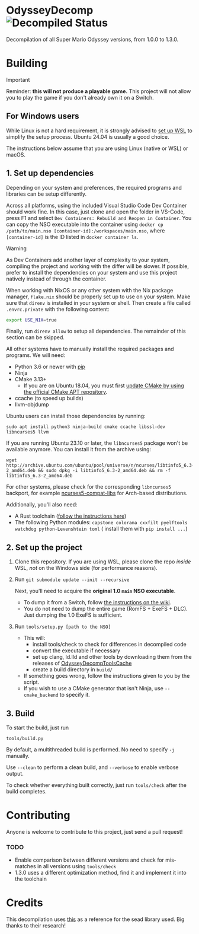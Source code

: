 # OdysseyDecomp ![Decompiled Status](https://img.shields.io/badge/dynamic/json?url=https://monsterdruide.one/OdysseyDecomp/progress.json&query=$.matching&suffix=%&label=decompiled&color=blue)

Decompilation of all Super Mario Odyssey versions, from 1.0.0 to 1.3.0.

# Building

> [!IMPORTANT]
> Reminder: **this will not produce a playable game.** This project will not allow you to play the game if you don't
> already own it on a Switch.

## For Windows users

While Linux is not a hard requirement, it is strongly advised
to [set up WSL](https://docs.microsoft.com/en-us/windows/wsl/install-win10) to simplify the setup process. Ubuntu 24.04
is usually a good choice.

The instructions below assume that you are using Linux (native or WSL) or macOS.

## 1. Set up dependencies

Depending on your system and preferences, the required programs and libraries can be setup differently.

Across all platforms, using the included Visual Studio Code Dev Container should work fine. In this case, just clone and
open the folder in VS-Code, press F1 and select `Dev Containers: Rebuild and Reopen in Container`. You can copy the NSO
executable into the container using `docker cp /path/to/main.nso [container-id]:/workspaces/main.nso`, where
`[container-id]` is the ID listed in `docker container ls`.

> [!WARNING]
> As Dev Containers add another layer of complexity to your system, compiling the project and working with the differ
> will be slower. If possible, prefer to install the dependencies on your system and use this project natively instead of
> through the container.

When working with NixOS or any other system with the Nix package manager, `flake.nix` should be properly set up to use
on your system. Make sure that `direnv` is installed in your system or shell. Then create a file called `.envrc.private`
with the following content:

```bash
export USE_NIX=true
```

Finally, run `direnv allow` to setup all dependencies. The remainder of this section can be skipped.

All other systems have to manually install the required packages and programs. We will need:

* Python 3.6 or newer with [pip](https://pip.pypa.io/en/stable/installation/)
* Ninja
* CMake 3.13+
    * If you are on Ubuntu 18.04, you must
      first [update CMake by using the official CMake APT repository](https://apt.kitware.com/).
* ccache (to speed up builds)
* llvm-objdump

Ubuntu users can install those dependencies by running:

```shell
sudo apt install python3 ninja-build cmake ccache libssl-dev libncurses5 llvm
```

If you are running Ubuntu 23.10 or later, the `libncurses5` package won't be available anymore. You can install it from
the archive using:

```shell
wget http://archive.ubuntu.com/ubuntu/pool/universe/n/ncurses/libtinfo5_6.3-2_amd64.deb && sudo dpkg -i libtinfo5_6.3-2_amd64.deb && rm -f libtinfo5_6.3-2_amd64.deb
```

For other systems, please check for the corresponding `libncurses5` backport, for
example [ncurses5-compat-libs](https://aur.archlinux.org/packages/ncurses5-compat-libs) for Arch-based distributions.

Additionally, you'll also need:

* A Rust toolchain ([follow the instructions here](https://www.rust-lang.org/tools/install))
* The following Python modules: `capstone colorama cxxfilt pyelftools watchdog python-Levenshtein toml` (
  install them with `pip install ...`)

## 2. Set up the project

1. Clone this repository. If you are using WSL, please clone the repo *inside* WSL, *not* on the Windows side (for
   performance reasons).

2. Run `git submodule update --init --recursive`

   Next, you'll need to acquire the **original 1.0 `main` NSO executable**.

    * To dump it from a Switch,
      follow [the instructions on the wiki](https://zeldamods.org/wiki/Help:Dumping_games#Dumping_binaries_.28executable_files.29).
    * You do not need to dump the entire game (RomFS + ExeFS + DLC). Just dumping the 1.0 ExeFS is sufficient.

3. Run `tools/setup.py [path to the NSO]`
    * This will:
        * install tools/check to check for differences in decompiled code
        * convert the executable if necessary
        * set up clang, ld.lld and other tools by downloading them from the releases of [OdysseyDecompToolsCache](https://github.com/MonsterDruide1/OdysseyDecompToolsCache/)
        * create a build directory in `build/`
    * If something goes wrong, follow the instructions given to you by the script.
    * If you wish to use a CMake generator that isn't Ninja, use `--cmake_backend` to specify it.

## 3. Build

To start the build, just run

```shell
tools/build.py
```

By default, a multithreaded build is performed. No need to specify `-j` manually.

Use `--clean` to perform a clean build, and `--verbose` to enable verbose output.

To check whether everything built correctly, just run `tools/check` after the build completes.

# Contributing

Anyone is welcome to contribute to this project, just send a pull request!

### TODO

- Enable comparison between different versions and check for mis-matches in all versions using `tools/check`
- 1.3.0 uses a different optimization method, find it and implement it into the toolchain

# Credits

This decompilation uses [this](https://github.com/open-ead/sead) as a reference for the sead library used. Big thanks to
their research!
